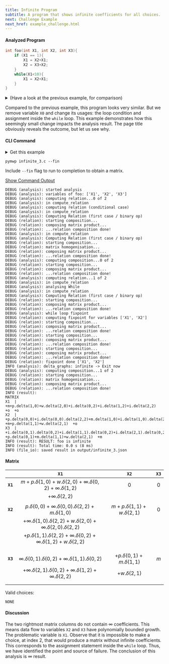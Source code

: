 ```yaml
---
title: Infinite Program
subtitle: A program that shows infinite coefficients for all choices.
next: Challenge Example
next_href: example_challenge.html
---
```


#### Analyzed Program

```c
int foo(int X1, int X2, int X3){
    if (X1 == 1){
        X1 = X2+X1;
        X2 = X3+X2;
    }
    while(X1<10){
        X1 = X2+X1;
    }
}
```


<details>
<summary>(Have a look at the previous example, for comparison)</summary>

```c
int foo(int X0, int X1, int X2, int X3){
    if (X1 == 1){
        X1 = X2+X1;
        X2 = X3+X2;
    }
    while(X0<10){
        X0 = X1+X2;
    }
}
```
</details>

Compared to the previous example, this program looks very similar.
But we remove variable `X0` and change its usages: the loop condition and assignment inside the `while` loop.
This example demonstrates how this seemingly small change impacts the analysis result. 
The page title obviously reveals the outcome, but let us see why.

#### CLI Command

<details>
<summary>Get this example</summary>

```console
wget https://raw.githubusercontent.com/statycc/pymwp/main/c_files/infinite/infinite_3.c
```
</details>

```console
pymwp infinite_3.c --fin
```

Include `--fin` flag to run to completion to obtain a matrix.

<p>
  <a class="btn btn-outline-secondary" data-bs-toggle="collapse"
    href="#outputLog" role="button" aria-expanded="false"
    aria-controls="outputLog">
    Show Command Output
  </a>
</p>
<div class="collapse" id="outputLog"><div class="card card-body">

```
DEBUG (analysis): started analysis
DEBUG (analysis): variables of foo: ['X1', 'X2', 'X3']
DEBUG (analysis): computing relation...0 of 2
DEBUG (analysis): in compute_relation
DEBUG (analysis): computing relation (conditional case)
DEBUG (analysis): in compute_relation
DEBUG (analysis): Computing Relation (first case / binary op)
DEBUG (relation): starting composition...
DEBUG (relation): composing matrix product...
DEBUG (relation): ...relation composition done!
DEBUG (analysis): in compute_relation
DEBUG (analysis): Computing Relation (first case / binary op)
DEBUG (relation): starting composition...
DEBUG (relation): matrix homogenisation...
DEBUG (relation): composing matrix product...
DEBUG (relation): ...relation composition done!
DEBUG (analysis): computing composition...0 of 2
DEBUG (relation): starting composition...
DEBUG (relation): composing matrix product...
DEBUG (relation): ...relation composition done!
DEBUG (analysis): computing relation...1 of 2
DEBUG (analysis): in compute_relation
DEBUG (analysis): analysing While
DEBUG (analysis): in compute_relation
DEBUG (analysis): Computing Relation (first case / binary op)
DEBUG (relation): starting composition...
DEBUG (relation): composing matrix product...
DEBUG (relation): ...relation composition done!
DEBUG (analysis): while loop fixpoint
DEBUG (relation): computing fixpoint for variables ['X1', 'X2']
DEBUG (relation): starting composition...
DEBUG (relation): composing matrix product...
DEBUG (relation): ...relation composition done!
DEBUG (relation): starting composition...
DEBUG (relation): composing matrix product...
DEBUG (relation): ...relation composition done!
DEBUG (relation): starting composition...
DEBUG (relation): composing matrix product...
DEBUG (relation): ...relation composition done!
DEBUG (relation): fixpoint done ['X1', 'X2']
INFO (analysis): delta_graphs: infinite -> Exit now
DEBUG (analysis): computing composition...1 of 2
DEBUG (relation): starting composition...
DEBUG (relation): matrix homogenisation...
DEBUG (relation): composing matrix product...
DEBUG (relation): ...relation composition done!
INFO (result): 
MATRIX
X1  |  +m+p.delta(1,0)+w.delta(2,0)+i.delta(0,2)+i.delta(1,2)+i.delta(2,2)  +o  +o
X2  |  +p.delta(0,0)+i.delta(0,0).delta(2,2)+m.delta(1,0)+i.delta(1,0).delta(2,2)+w.delta(2,0)+i.delta(2,0).delta(2,2)+p.delta(1,1).delta(2,2)+i.delta(0,2)+i.delta(1,2)+w.delta(2,2)  +m+p.delta(1,1)+w.delta(2,1)  +o
X3  |  +i.delta(0,1).delta(0,2)+i.delta(1,1).delta(0,2)+i.delta(2,1).delta(0,2)+i.delta(1,2)+i.delta(2,2)  +p.delta(0,1)+m.delta(1,1)+w.delta(2,1)  +m
INFO (result): RESULT: foo is infinite
INFO (result): Total time: 0.0 s (8 ms)
INFO (file_io): saved result in output/infinite_3.json
```
</div></div>

#### Matrix

|          |                                       `X1`                                       |              `X2`               | `X3` |
|----------|:--------------------------------------------------------------------------------:|:-------------------------------:|:----:|
| **`X1`** |      $m+p.\delta(1,0)+w.\delta(2,0)+\infty.\delta(0,2)+\infty.\delta(1,2)$       |               $0$               | $0$  |
|          |                              $+\infty.\delta(2,2)$                               |                                 |
|          |                                                                                  |                                 |      |
| **`X2`** |           $p.\delta(0,0)+\infty.\delta(0,0).\delta(2,2)+m.\delta(1,0)$           | $m+p.\delta(1,1)+w.\delta(2,1)$ | $0$  |
|          |  $+\infty.\delta(1,0).\delta(2,2)+w.\delta(2,0)+\infty.\delta(2,0).\delta(2,2)$  |                                 |      |
|          | $+p.\delta(1,1).\delta(2,2)+\infty.\delta(0,2)+\infty.\delta(1,2)+w.\delta(2,2)$ |                                 |      |
|          |                                                                                  |                                 |      |
|          |                                                                                  |                                 |      |
|          |                                                                                  |                                 |      |
| **`X3`** |         $\infty.\delta(0,1).\delta(0,2)+\infty.\delta(1,1).\delta(0,2)$          | $+p.\delta(0,1)+m.\delta(1,1)$  | $m$  |
|          |     $+\infty.\delta(2,1).\delta(0,2)+\infty.\delta(1,2)+\infty.\delta(2,2)$      |        $+w.\delta(2,1)$         |      |
|          |                                                                                  |                                 |      |
|          |                                                                                  |                                 |      |

Valid choices:

```
NONE
```


#### Discussion

The two rightmost matrix columns do not contain $\infty$ coefficients. 
This means data flow to variables `X2` and `X3` have polynomially bounded growth.
The problematic variable is `X1`.
Observe that it is impossible to make a choice, at index 2, that would produce a matrix without infinite coefficients.
This corresponds to the assignment statement inside the `while` loop. 
Thus, we have identified the point and source of failure. 
The conclusion of this analysis is $\infty$ result. 